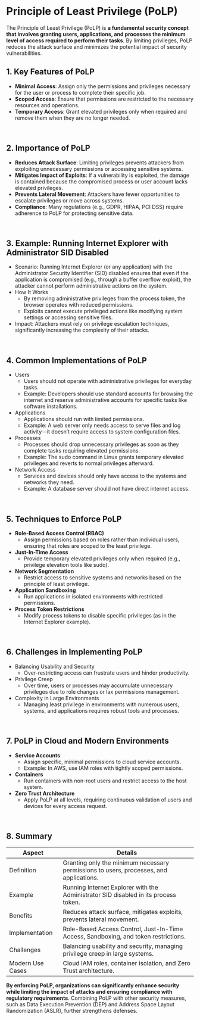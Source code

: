 <br>

# Principle of Least Privilege (PoLP)
The Principle of Least Privilege (PoLP) is **a fundamental security concept that involves granting users, applications, and processes the minimum level of access required to perform their tasks**. By limiting privileges, PoLP reduces the attack surface and minimizes the potential impact of security vulnerabilities.

## 1. Key Features of PoLP
  - **Minimal Access**: Assign only the permissions and privileges necessary for the user or process to complete their specific job.
  - **Scoped Access**: Ensure that permissions are restricted to the necessary resources and operations.
  - **Temporary Access**: Grant elevated privileges only when required and remove them when they are no longer needed.  
<br>

## 2. Importance of PoLP
  - **Reduces Attack Surface**: Limiting privileges prevents attackers from exploiting unnecessary permissions or accessing sensitive systems.
  - **Mitigates Impact of Exploits**: If a vulnerability is exploited, the damage is contained because the compromised process or user account lacks elevated privileges.
  - **Prevents Lateral Movement**: Attackers have fewer opportunities to escalate privileges or move across systems.
  - **Compliance**: Many regulations (e.g., GDPR, HIPAA, PCI DSS) require adherence to PoLP for protecting sensitive data.  
<br>

## 3. Example: Running Internet Explorer with Administrator SID Disabled
  - Scenario: Running Internet Explorer (or any application) with the Administrator Security Identifier (SID) disabled ensures that even if the application is compromised (e.g., through a buffer overflow exploit), the attacker cannot perform administrative actions on the system.
  - How It Works
    - By removing administrative privileges from the process token, the browser operates with reduced permissions.
    - Exploits cannot execute privileged actions like modifying system settings or accessing sensitive files.
  - Impact: Attackers must rely on privilege escalation techniques, significantly increasing the complexity of their attacks.  
<br>

## 4. Common Implementations of PoLP
  - Users
    - Users should not operate with administrative privileges for everyday tasks.
    - Example: Developers should use standard accounts for browsing the internet and reserve administrative accounts for specific tasks like software installations.
  - Applications
    - Applications should run with limited permissions.
    - Example: A web server only needs access to serve files and log activity—it doesn’t require access to system configuration files.
  - Processes
    - Processes should drop unnecessary privileges as soon as they complete tasks requiring elevated permissions.
    - Example: The sudo command in Linux grants temporary elevated privileges and reverts to normal privileges afterward.
  - Network Access
    - Services and devices should only have access to the systems and networks they need.
    - Example: A database server should not have direct internet access.  
<br>

## 5. Techniques to Enforce PoLP
  - **Role-Based Access Control (RBAC)**
    - Assign permissions based on roles rather than individual users, ensuring that roles are scoped to the least privilege.
  - **Just-In-Time Access**
    - Provide temporary elevated privileges only when required (e.g., privilege elevation tools like sudo).
  - **Network Segmentation**
    - Restrict access to sensitive systems and networks based on the principle of least privilege.
  - **Application Sandboxing**
    - Run applications in isolated environments with restricted permissions.
  - **Process Token Restrictions**
    - Modify process tokens to disable specific privileges (as in the Internet Explorer example).  
<br>

## 6. Challenges in Implementing PoLP
  - Balancing Usability and Security
    - Over-restricting access can frustrate users and hinder productivity.
  - Privilege Creep
    - Over time, users or processes may accumulate unnecessary privileges due to role changes or lax permissions management.
  - Complexity in Large Environments
    - Managing least privilege in environments with numerous users, systems, and applications requires robust tools and processes.  
<br>

## 7. PoLP in Cloud and Modern Environments
  - **Service Accounts**
    - Assign specific, minimal permissions to cloud service accounts.
    - Example: In AWS, use IAM roles with tightly scoped permissions.
  - **Containers**
    - Run containers with non-root users and restrict access to the host system.
  - **Zero Trust Architecture**
    - Apply PoLP at all levels, requiring continuous validation of users and devices for every access request.  
<br>

## 8. Summary

| Aspect | Details |
| ------ | ------- |
| Definition | Granting only the minimum necessary permissions to users, processes, and applications. |
| Example | Running Internet Explorer with the Administrator SID disabled in its process token. |
| Benefits | Reduces attack surface, mitigates exploits, prevents lateral movement. |
| Implementation | Role-Based Access Control, Just-In-Time Access, Sandboxing, and token restrictions. |
| Challenges | Balancing usability and security, managing privilege creep in large systems. |
| Modern Use Cases | Cloud IAM roles, container isolation, and Zero Trust architecture. |

**By enforcing PoLP, organizations can significantly enhance security while limiting the impact of attacks and ensuring compliance with regulatory requirements**. Combining PoLP with other security measures, such as Data Execution Prevention (DEP) and Address Space Layout Randomization (ASLR), further strengthens defenses.  
<br>